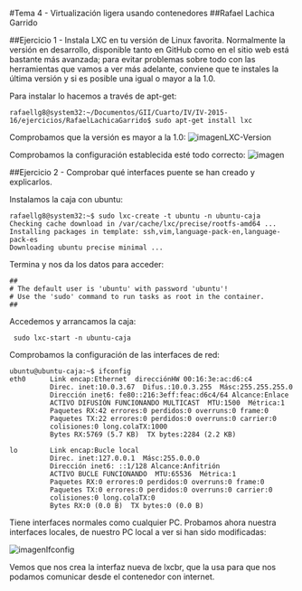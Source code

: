 #Tema 4 - Virtualización ligera usando contenedores
##Rafael Lachica Garrido

##Ejercicio 1 - Instala LXC en tu versión de Linux favorita. Normalmente la versión en desarrollo, disponible tanto en GitHub como en el sitio web está bastante más avanzada; para evitar problemas sobre todo con las herramientas que vamos a ver más adelante, conviene que te instales la última versión y si es posible una igual o mayor a la 1.0.

Para instalar lo hacemos a través de apt-get:
```
rafaellg8@system32:~/Documentos/GII/Cuarto/IV/IV-2015-16/ejercicios/RafaelLachicaGarrido$ sudo apt-get install lxc
```
Comprobamos que la versión es mayor a la 1.0:
![imagenLXC-Version](http://i1383.photobucket.com/albums/ah302/Rafael_Lachica_Garrido/Captura%20de%20pantalla%20de%202015-11-17%20132333_zpswkvv3c99.png)

Comprobamos la configuración establecida esté todo correcto:
![imagen](http://i1383.photobucket.com/albums/ah302/Rafael_Lachica_Garrido/Captura%20de%20pantalla%20de%202015-11-17%20133408_zps1racbchq.png)

##Ejercicio 2 - Comprobar qué interfaces puente se han creado y explicarlos.

Instalamos la caja con ubuntu:
```
rafaellg8@system32:~$ sudo lxc-create -t ubuntu -n ubuntu-caja
Checking cache download in /var/cache/lxc/precise/rootfs-amd64 ... 
Installing packages in template: ssh,vim,language-pack-en,language-pack-es
Downloading ubuntu precise minimal ...
```

Termina y nos da los datos para acceder:
```
##
# The default user is 'ubuntu' with password 'ubuntu'!
# Use the 'sudo' command to run tasks as root in the container.
##
```

Accedemos y arrancamos la caja:
```
 sudo lxc-start -n ubuntu-caja
```


Comprobamos la configuración de las interfaces de red:
```
ubuntu@ubuntu-caja:~$ ifconfig
eth0      Link encap:Ethernet  direcciónHW 00:16:3e:ac:d6:c4  
          Direc. inet:10.0.3.67  Difus.:10.0.3.255  Másc:255.255.255.0
          Dirección inet6: fe80::216:3eff:feac:d6c4/64 Alcance:Enlace
          ACTIVO DIFUSIÓN FUNCIONANDO MULTICAST  MTU:1500  Métrica:1
          Paquetes RX:42 errores:0 perdidos:0 overruns:0 frame:0
          Paquetes TX:22 errores:0 perdidos:0 overruns:0 carrier:0
          colisiones:0 long.colaTX:1000 
          Bytes RX:5769 (5.7 KB)  TX bytes:2284 (2.2 KB)

lo        Link encap:Bucle local  
          Direc. inet:127.0.0.1  Másc:255.0.0.0
          Dirección inet6: ::1/128 Alcance:Anfitrión
          ACTIVO BUCLE FUNCIONANDO  MTU:65536  Métrica:1
          Paquetes RX:0 errores:0 perdidos:0 overruns:0 frame:0
          Paquetes TX:0 errores:0 perdidos:0 overruns:0 carrier:0
          colisiones:0 long.colaTX:0 
          Bytes RX:0 (0.0 B)  TX bytes:0 (0.0 B)
```

Tiene interfaces normales como cualquier PC.
Probamos ahora nuestra interfaces locales, de nuestro PC local a ver si han sido modificadas:

![imagenIfconfig](http://i1383.photobucket.com/albums/ah302/Rafael_Lachica_Garrido/Captura%20de%20pantalla%20de%202015-11-17%20141323_zpsqasmqost.png)

Vemos que nos crea la interfaz nueva de lxcbr, que la usa para que nos podamos comunicar desde el contenedor con internet.